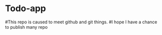 # Todo-app
#This repo is caused to meet github and git things. 
#I hope I have a chance to publish many repo
